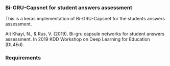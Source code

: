 <html>
<body>
<h3> Bi-GRU-Capsnet for student answers assessment </h3>
  
This is a keras implementation of Bi-GRU-Capsnet for the students answers assessment.
  
Ait Khayi, N., & Rus, V. (2019). Bi-gru capsule networks for student answers assessment. In 2019 KDD Workshop on Deep Learning for Education (DL4Ed).

<h3> Requirements </h3>

</body>
</html>


